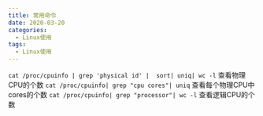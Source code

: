 ```yaml
---
title: 常用命令
date: 2020-03-20
categories:
  - Linux使用
tags:
  - Linux使用
---
```

`cat /proc/cpuinfo | grep 'physical id' |  sort| uniq| wc -l` 查看物理CPU的个数
`cat /proc/cpuinfo| grep "cpu cores"| uniq` 查看每个物理CPU中cores的个数
`cat /proc/cpuinfo| grep "processor"| wc -l` 查看逻辑CPU的个数
